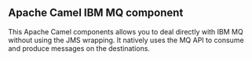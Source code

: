 Apache Camel IBM MQ component
-----------------------
This Apache Camel components allows you to deal directly with IBM MQ without using the JMS wrapping.
It natively uses the MQ API to consume and produce messages on the destinations.
